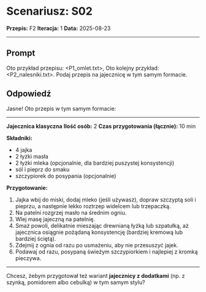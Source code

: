 ﻿# Scenariusz: S02
**Przepis:** F2
**Iteracja:** 1
**Data:** 2025-08-23

---

## Prompt
Oto przykład przepisu: <P1_omlet.txt>, Oto kolejny przykład: <P2_nalesniki.txt>. Podaj przepis na jajecznicę w tym samym formacie.


## Odpowiedź
Jasne! Oto przepis w tym samym formacie:

---

**Jajecznica klasyczna**
**Ilość osób:** 2
**Czas przygotowania (łącznie):** 10 min

**Składniki:**

* 4 jajka
* 2 łyżki masła
* 2 łyżki mleka (opcjonalnie, dla bardziej puszystej konsystencji)
* sól i pieprz do smaku
* szczypiorek do posypania (opcjonalnie)

**Przygotowanie:**

1. Jajka wbij do miski, dodaj mleko (jeśli używasz), dopraw szczyptą soli i pieprzu, a następnie lekko roztrzep widelcem lub trzepaczką.
2. Na patelni rozgrzej masło na średnim ogniu.
3. Wlej masę jajeczną na patelnię.
4. Smaż powoli, delikatnie mieszając drewnianą łyżką lub szpatułką, aż jajecznica osiągnie pożądaną konsystencję (bardziej kremową lub bardziej ściętą).
5. Zdejmij z ognia od razu po usmażeniu, aby nie przesuszyć jajek.
6. Podawaj od razu, posypaną świeżym szczypiorkiem i najlepiej z kromką pieczywa.

---

Chcesz, żebym przygotował też wariant **jajecznicy z dodatkami** (np. z szynką, pomidorem albo cebulką) w tym samym stylu?

